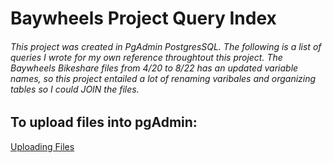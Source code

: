 # Baywheels Project Query Index
###### This project was created in PgAdmin PostgresSQL. The following is a list of queries I wrote for my own reference throughtout this project. The Baywheels Bikeshare files from 4/20 to 8/22 has an updated variable names, so this project entailed a lot of renaming varibales and organizing tables so I could JOIN the files. 

## To upload files into pgAdmin:

[Uploading Files](https://github.com/JuliaManfredini/Baywheels/blob/main/Query%20Index)
